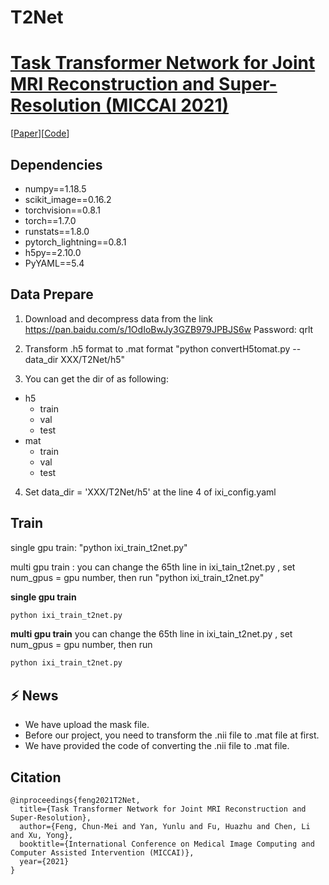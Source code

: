 # T2Net

# [Task Transformer Network for Joint MRI Reconstruction and Super-Resolution (MICCAI 2021)](https://arxiv.org/pdf/2106.06742.pdf)

[[Paper](https://link.springer.com/chapter/10.1007%2F978-3-030-87231-1_30)][[Code](https://github.com/chunmeifeng/T2Net)]

## Dependencies
* numpy==1.18.5
* scikit_image==0.16.2
* torchvision==0.8.1
* torch==1.7.0
* runstats==1.8.0
* pytorch_lightning==0.8.1
* h5py==2.10.0
* PyYAML==5.4

## Data Prepare

1. Download and decompress data from the link https://pan.baidu.com/s/1OdIoBwJy3GZB979JPBJS6w  Password: qrlt 

2. Transform .h5 format to .mat format
"python convertH5tomat.py --data_dir XXX/T2Net/h5"

3. You can get the dir of as following:

* h5
    - train
    - val
    - test
 * mat
    - train
    - val
    - test
    
4. Set data_dir = 'XXX/T2Net/h5' at the line 4 of ixi_config.yaml

## Train
single gpu train:
"python ixi_train_t2net.py"

multi gpu train :
you can change the 65th line in ixi_tain_t2net.py , set num_gpus = gpu number, then run
"python ixi_train_t2net.py"


**single gpu train**
```bash
python ixi_train_t2net.py
```

**multi gpu train**
you can change the 65th line in ixi_tain_t2net.py , set num_gpus = gpu number, then run
```bash
python ixi_train_t2net.py
```


## ⚡  **News**
* We have upload the mask file. 
* Before our project, you need to  transform the .nii file to .mat file at first.  
* We have provided the code of converting the .nii file to .mat file.


## Citation

```
@inproceedings{feng2021T2Net,
  title={Task Transformer Network for Joint MRI Reconstruction and Super-Resolution},
  author={Feng, Chun-Mei and Yan, Yunlu and Fu, Huazhu and Chen, Li and Xu, Yong},
  booktitle={International Conference on Medical Image Computing and Computer Assisted Intervention (MICCAI)},
  year={2021}
}
```

